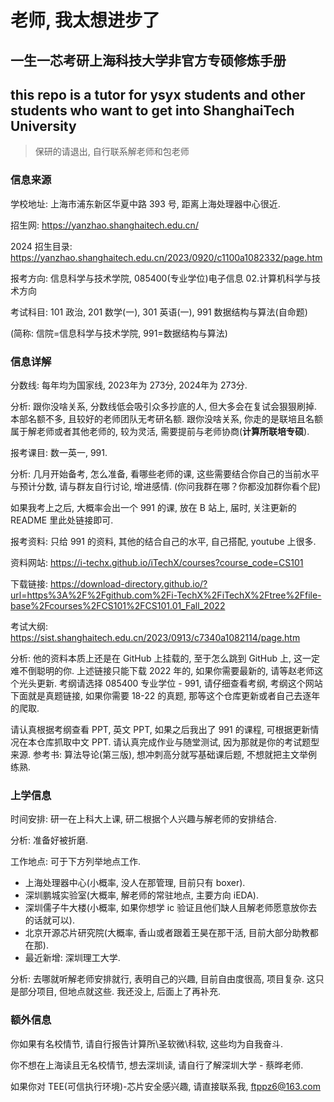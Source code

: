 # 老师, 我太想进步了
## 一生一芯考研上海科技大学非官方专硕修炼手册
## this repo is a tutor for ysyx students and other students who want to get into ShanghaiTech University
> 保研的请退出, 自行联系解老师和包老师

### 信息来源

学校地址: 上海市浦东新区华夏中路 393 号, 距离上海处理器中心很近. 

招生网: https://yanzhao.shanghaitech.edu.cn/

2024 招生目录: https://yanzhao.shanghaitech.edu.cn/2023/0920/c1100a1082332/page.htm

报考方向: 信息科学与技术学院, 085400(专业学位)电子信息 02.计算机科学与技术方向

考试科目: 101 政治, 201 数学(一), 301 英语(一), 991 数据结构与算法(自命题)

(简称: 信院=信息科学与技术学院, 991=数据结构与算法)

### 信息详解  

分数线: 每年均为国家线, 2023年为 273分, 2024年为 273分. 

分析: 跟你没啥关系, 分数线低会吸引众多抄底的人, 但大多会在复试会狠狠刷掉. 本部名额不多, 且较好的老师团队无考研名额. 跟你没啥关系, 你走的是联培且名额属于解老师或者其他老师的, 较为灵活, 需要提前与老师协商(**计算所联培专硕**). 

报考课目: 数一英一, 991. 

分析: 几月开始备考, 怎么准备, 看哪些老师的课, 这些需要结合你自己的当前水平与预计分数, 请与群友自行讨论, 增进感情. (你问我群在哪？你都没加群你看个屁)

如果我考上之后, 大概率会出一个 991 的课, 放在 B 站上, 届时, 关注更新的 README 里此处链接即可. 

报考资料: 只给 991 的资料, 其他的结合自己的水平, 自己搭配, youtube 上很多. 

资料网站: https://i-techx.github.io/iTechX/courses?course_code=CS101

下载链接: https://download-directory.github.io/?url=https%3A%2F%2Fgithub.com%2Fi-TechX%2FiTechX%2Ftree%2Ffile-base%2Fcourses%2FCS101%2FCS101.01_Fall_2022

考试大纲: https://sist.shanghaitech.edu.cn/2023/0913/c7340a1082114/page.htm

分析: 他的资料本质上还是在 GitHub 上挂载的, 至于怎么跳到 GitHub 上, 这一定难不倒聪明的你. 上述链接只能下载 2022 年的, 如果你需要最新的, 请等赵老师这个光头更新. 考纲请选择 085400 专业学位 - 991, 请仔细查看考纲, 考纲这个网站下面就是真题链接, 如果你需要 18-22 的真题, 那等这个仓库更新或者自己去逐年的爬取. 

请认真根据考纲查看 PPT, 英文 PPT, 如果之后我出了 991 的课程, 可根据更新情况在本仓库抓取中文 PPT. 请认真完成作业与随堂测试, 因为那就是你的考试题型来源. 参考书: 算法导论(第三版), 想冲刺高分就写基础课后题, 不想就把主文举例练熟. 

### 上学信息

时间安排: 研一在上科大上课, 研二根据个人兴趣与解老师的安排结合. 

分析: 准备好被折磨. 

工作地点: 可于下方列举地点工作. 

* 上海处理器中心(小概率, 没人在那管理, 目前只有 boxer). 
* 深圳鹏城实验室(大概率, 解老师的常驻地点, 主要方向 iEDA). 
* 深圳儒子牛大楼(小概率, 如果你想学 ic 验证且他们缺人且解老师愿意放你去的话就可以). 
* 北京开源芯片研究院(大概率, 香山或者跟着王昊在那干活, 目前大部分助教都在那). 
* 最近新增: 深圳理工大学. 

分析: 去哪就听解老师安排就行, 表明自己的兴趣, 目前自由度很高, 项目复杂. 这只是部分项目, 但地点就这些. 我还没上, 后面上了再补充. 

### 额外信息
你如果有名校情节, 请自行报告计算所\圣软微\科软, 这些均为自我奋斗. 

你不想在上海读且无名校情节, 想去深圳读, 请自行了解深圳大学 - 蔡晔老师. 

如果你对 TEE(可信执行环境)-芯片安全感兴趣, 请直接联系我, ftppz6@163.com
